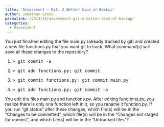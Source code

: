 ```yaml
---
title: 'Assessment – Git: A Better Kind of Backup'
author: Jonathan Gross
permalink: /2014/10/assessment-git-a-better-kind-of-backup/
categories:
  - Assessment
---
```

You just finished editing the file main.py (already tracked by git) and created a new file functions.py that you want git to track. What command(s) will save all these changes to the repository?

1.  <pre>&gt; git commit -a</pre>

2.  <pre>&gt; git add functions.py; git commit</pre>

3.  <pre>&gt; git commit functions.py; git commit main.py</pre>

4.  <pre>&gt; git add functions.py; git commit -a</pre>

You edit the files main.py and functions.py. After editing functions.py, you realize there is only one function left in it, so you rename it function.py. If you run &#8220;git status&#8221; after these changes, which file(s) will be in the &#8220;Changes to be committed&#8221;, which file(s) will be in the &#8220;Changes not staged for commit&#8221;, and which file(s) will be in the &#8220;Untracked files&#8221;?
